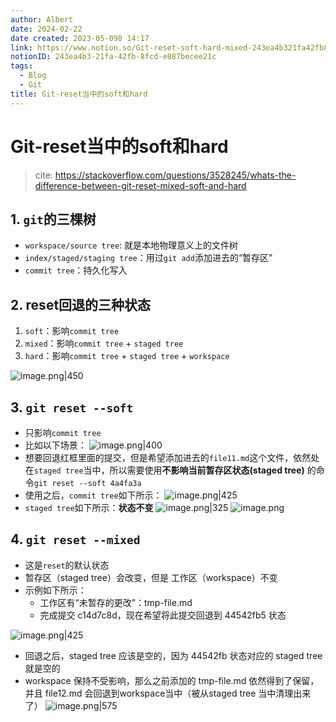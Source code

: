 ```yaml
---
author: Albert
date: 2024-02-22
date created: 2023-05-098 14:17
link: https://www.notion.so/Git-reset-soft-hard-mixed-243ea4b321fa42fb8fcde887becee21c
notionID: 243ea4b3-21fa-42fb-8fcd-e887becee21c
tags:
  - Blog
  - Git
title: Git-reset当中的soft和hard
---
```


# Git-reset当中的soft和hard

> cite: https://stackoverflow.com/questions/3528245/whats-the-difference-between-git-reset-mixed-soft-and-hard

## 1. `git`的三棵树

- `workspace/source tree`: 就是本地物理意义上的文件树
- `index/staged/staging tree`：用过`git add`添加进去的“暂存区”
- `commit tree`：持久化写入

## 2. reset回退的三种状态

1. `soft`：影响`commit tree`
2. `mixed`：影响`commit tree` + `staged tree`
3. `hard`：影响`commit tree` + `staged tree` + `workspace`

![image.png|450](https://img-20221128.oss-cn-shanghai.aliyuncs.com/img-2022-11/20230213125910.png)

## 3. `git reset --soft`

- 只影响`commit tree`
- 比如以下场景：
  ![image.png|400](https://img-20221128.oss-cn-shanghai.aliyuncs.com/img-2022-11/20230213130100.png)
- 想要回退红框里面的提交，但是希望添加进去的`file11.md`这个文件，依然处在`staged tree`当中，所以需要使用**不影响当前暂存区状态(staged tree)** 的命令`git reset --soft 4a4fa3a`
- 使用之后，`commit tree`如下所示：
  ![image.png|425](https://img-20221128.oss-cn-shanghai.aliyuncs.com/img-2022-11/20230213130506.png)
- `staged tree`如下所示：**状态不变**
  ![image.png|325](https://img-20221128.oss-cn-shanghai.aliyuncs.com/img-2022-11/20230213130541.png)
  ![image.png](https://img-20221128.oss-cn-shanghai.aliyuncs.com/img-2022-11/20230213130620.png)

## 4. `git reset --mixed`

- 这是`reset`的默认状态
- 暂存区（staged tree）会改变，但是 工作区（workspace）不变
- 示例如下所示：
  - 工作区有“未暂存的更改”：tmp-file.md
  - 完成提交 c14d7c8d，现在希望将此提交回退到 44542fb5 状态

![image.png|425](https://img-20221128.oss-cn-shanghai.aliyuncs.com/img-2022-11/20230213131440.png)

- 回退之后，staged tree 应该是空的，因为 44542fb 状态对应的 staged tree 就是空的
- workspace 保持不受影响，那么之前添加的 tmp-file.md 依然得到了保留，并且 file12.md 会回退到workspace当中（被从staged tree 当中清理出来了）
  ![image.png|575](https://img-20221128.oss-cn-shanghai.aliyuncs.com/img-2022-11/20230213131912.png)
